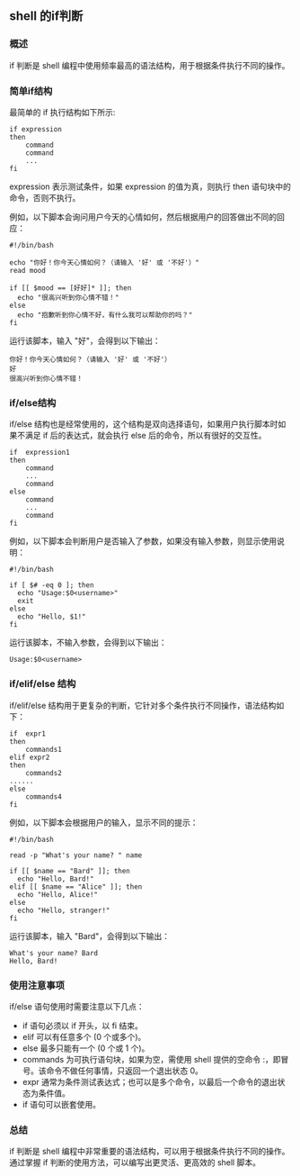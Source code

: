 ## shell 的if判断

### 概述

if 判断是 shell 编程中使用频率最高的语法结构，用于根据条件执行不同的操作。

### 简单if结构

最简单的 if 执行结构如下所示:

```
if expression
then
	command
	command
	...
fi
```

expression 表示测试条件，如果 expression 的值为真，则执行 then 语句块中的命令，否则不执行。

例如，以下脚本会询问用户今天的心情如何，然后根据用户的回答做出不同的回应：

```
#!/bin/bash

echo "你好！你今天心情如何？（请输入 '好' 或 '不好'）"
read mood

if [[ $mood == [好好]* ]]; then
  echo "很高兴听到你心情不错！"
else
  echo "抱歉听到你心情不好，有什么我可以帮助你的吗？"
fi
```

运行该脚本，输入 "好"，会得到以下输出：

```
你好！你今天心情如何？（请输入 '好' 或 '不好'）
好
很高兴听到你心情不错！
```

### if/else结构

if/else 结构也是经常使用的，这个结构是双向选择语句，如果用户执行脚本时如果不满足 if 后的表达式，就会执行 else 后的命令，所以有很好的交互性。

```
if	expression1
then
	command
	...
	command
else
	command
	...
	command
fi
```

例如，以下脚本会判断用户是否输入了参数，如果没有输入参数，则显示使用说明：

```
#!/bin/bash

if [ $# -eq 0 ]; then
  echo "Usage:$0<username>"
  exit
else
  echo "Hello, $1!"
fi
```

运行该脚本，不输入参数，会得到以下输出：

```
Usage:$0<username>
```

### if/elif/else 结构

if/elif/else 结构用于更复杂的判断，它针对多个条件执行不同操作，语法结构如下：

```
if	expr1
then
	commands1
elif expr2
then
	commands2
......
else
	commands4
fi
```

例如，以下脚本会根据用户的输入，显示不同的提示：

```
#!/bin/bash

read -p "What's your name? " name

if [[ $name == "Bard" ]]; then
  echo "Hello, Bard!"
elif [[ $name == "Alice" ]]; then
  echo "Hello, Alice!"
else
  echo "Hello, stranger!"
fi
```

运行该脚本，输入 "Bard"，会得到以下输出：

```
What's your name? Bard
Hello, Bard!
```

### 使用注意事项

if/else 语句使用时需要注意以下几点：

- if 语句必须以 if 开头，以 fi 结束。
- elif 可以有任意多个 (0 个或多个)。
- else 最多只能有一个 (0 个或 1 个)。
- commands 为可执行语句块，如果为空，需使用 shell 提供的空命令 :，即冒号。该命令不做任何事情，只返回一个退出状态 0。
- expr 通常为条件测试表达式；也可以是多个命令，以最后一个命令的退出状态为条件值。
- if 语句可以嵌套使用。

### 总结

if 判断是 shell 编程中非常重要的语法结构，可以用于根据条件执行不同的操作。通过掌握 if 判断的使用方法，可以编写出更灵活、更高效的 shell 脚本。
